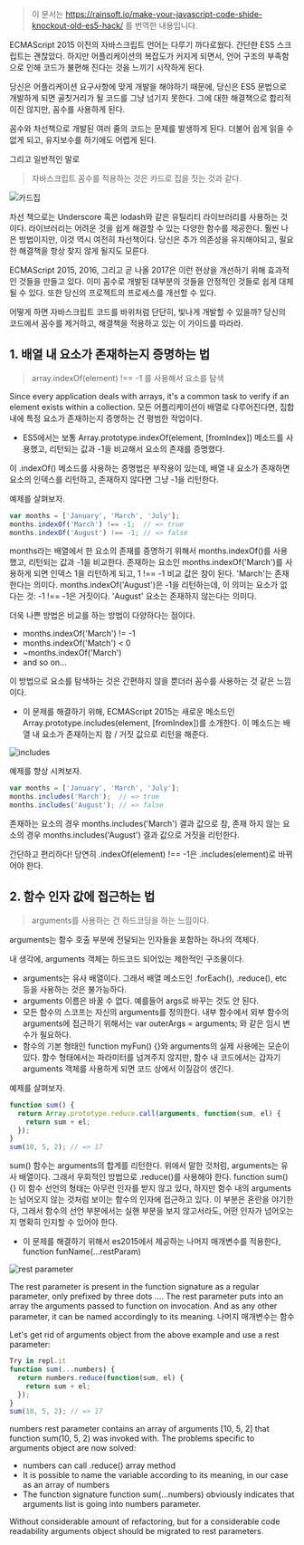 > 이 문서는 https://rainsoft.io/make-your-javascript-code-shide-knockout-old-es5-hack/ 를 번역한 내용입니다.

ECMAScript 2015 이전의 자바스크립트 언어는 다루기 까다로웠다.
간단한 ES5 스크립트는 괜찮았다. 하지만 어플리케이션의 복잡도가 커지게 되면서, 언어 구조의 부족함으로 인해 코드가 불편해 진다는 것을 느끼기 시작하게 된다.

당신은 어플리케이션 요구사항에 맞게 개발을 해야하기 때문에, 당신은 ES5 문법으로 개발하게 되면 골칫거리가 될 코드를 그냥 넘기지 못한다. 그에 대한 해결책으로 합리적이진 않지만, 꼼수를 사용하게 된다.

꼼수와 차선책으로 개발된 여러 줄의 코드는 문제를 발생하게 된다. 더불어 쉽게 읽을 수 없게 되고, 유지보수를 하기에도 어렵게 된다.

그리고 일반적인 말로

> 자바스크립트 꼼수를 적용하는 것은 카드로 집을 짓는 것과 같다.


![카드집](https://rainsoft.io/content/images/2016/08/House-of-cards-014-1.jpg)


차선 책으로는 Underscore 혹은 lodash와 같은 유틸리티 라이브러리를 사용하는 것이다. 라이브러리는 어려운 것을 쉽게 해결할 수 있는 다양한 함수를 제공한다.
훨씬 나은 방법이지만, 이것 역시 여전히 차선책이다. 당신은 추가 의존성을 유지해야되고, 필요한 해결책을 항상 찾지 않게 될지도 모른다.

ECMAScript 2015, 2016, 그리고 곧 나올 2017은 이런 현상을 개선하기 위해 효과적인 것들을 만들고 있다. 이미 꼼수로 개발된 대부분의 것들을 안정적인 것들로 쉽게 대체될 수 있다. 또한 당신의 프로젝트의 프로세스를 개선할 수 있다.

어떻게 하면 자바스크립트 코드를 바위처럼 단단히, 빛나게 개발할 수 있을까? 당신의 코드에서 꼼수를 제거하고, 해결책을 적용하고 있는 이 가이드를 따라라. 

## 1. 배열 내 요소가 존재하는지 증명하는 법

> array.indexOf(element) !== -1 를 사용해서 요소를 탐색

Since every application deals with arrays, it's a common task to verify if an element exists within a collection.
모든 어플리케이션이 배열로 다루어진다면, 집합 내에 특정 요소가 존재하는지 증명하는 건 평범한 작업이다.

- ES5에서는 보통 Array.prototype.indexOf(element, [fromIndex]) 메소드를 사용했고, 리턴되는 값과 -1을 비교해서 요소의 존재를 증명했다.

이 .indexOf() 메소드를 사용하는 증명법은 부작용이 있는데, 배열 내 요소가 존재하면 요소의 인덱스를 리턴하고, 존재하지 않다면 그냥 -1을 리턴한다.

예제를 살펴보자.

``` javascript
var months = ['January', 'March', 'July'];  
months.indexOf('March') !== -1;  // => true  
months.indexOf('August') !== -1; // => false  
```

months라는 배열에서 한 요소의 존재를 증명하기 위해서 months.indexOf()를 사용했고, 리턴되는 값과 -1을 비교한다. 존재하는 요소인 months.indexOf('March')를 사용하게 되면 인덱스 1을 리턴하게 되고, 1 !== -1 비교 값은 참이 된다. 'March'는 존재한다는 의미다.
months.indexOf('August')은 -1을 리턴하는데, 이 의미는 요소가 없다는 것: -1 !== -1은 거짓이다. 'August' 요소는 존재하지 않는다는 의미다.

더욱 나쁜 방법은 비교를 하는 방법이 다양하다는 점이다.

- months.indexOf('March') != -1
- months.indexOf('Match') < 0
- ~months.indexOf('March')
- and so on...

이 방법으로 요소를 탐색하는 것은 간편하지 않을 뿐더러 꼼수를 사용하는 것 같은 느낌이다.

- 이 문제를 해결하기 위해, ECMAScript 2015는 새로운 메소드인 Array.prototype.includes(element, [fromIndex])를 소개한다. 이 메소드는 배열 내 요소가 존재하는지 참 / 거짓 값으로 리턴을 해준다.

![includes](https://rainsoft.io/content/images/2016/08/1-4.jpg)

예제를 향상 시켜보자.

``` javascript
var months = ['January', 'March', 'July'];  
months.includes('March');  // => true  
months.includes('August'); // => false  
```

존재하는 요소의 경우 months.includes('March') 결과 값으로 참, 존재 하지 않는 요소의 경우 months.includes('August') 결과 값으로 거짓을 리턴한다.

간단하고 편리하다! 당연히 .indexOf(element) !== -1은 .includes(element)로 바뀌어야 한다.

## 2. 함수 인자 값에 접근하는 법

> arguments를 사용하는 건 하드코딩을 하는 느낌이다.

arguments는 함수 호출 부분에 전달되는 인자들을 포함하는 하나의 객체다.

내 생각에, arguments 객체는 하드코드 되어있는 제한적인 구조물이다.

- arguments는 유사 배열이다. 그래서 배열 메소드인 .forEach(), .reduce(), etc 등을 사용하는 것은 불가능하다.
- arguments 이름은 바꿀 수 없다. 예를들어 args로 바꾸는 것도 안 된다.
- 모든 함수의 스코프는 자신의 arguments를 정의한다. 내부 함수에서 외부 함수의 arguments에 접근하기 위해서는 var outerArgs = arguments; 와 같은 임시 변수가 필요하다.
- 함수의 기본 형태인 function myFun() {}와 arguments의 실제 사용에는 모순이 있다. 함수 형태에서는 파라미터를 넘겨주지 않지만, 함수 내 코드에서는 갑자기 arguments 객체를 사용하게 되면 코드 상에서 이질감이 생긴다.

예제를 살펴보자.

``` javascript
function sum() {  
  return Array.prototype.reduce.call(arguments, function(sum, el) {
    return sum + el;
  });
}
sum(10, 5, 2); // => 17  
```

sum() 함수는 arguments의 합계를 리턴한다. 위에서 말한 것처럼, arguments는 유사 배열이다. 그래서 우회적인 방법으로 .reduce()를 사용해야 한다. function sum() {} 이 함수 선언의 형태는 아무런 인자를 받지 않고 있다, 하지만 함수 내의 arguments는 넘어오지 않는 것처럼 보이는 함수의 인자에 접근하고 있다. 이 부분은 혼란을 야기한다, 그래서 함수의 선언 부분에서는 실핸 부분을 보지 않고서라도, 어떤 인자가 넘어오는지 명확히 인지할 수 있어야 한다.

- 이 문제를 해결하기 위해서 es2015에서 제공하는 나머지 매개변수를 적용한다, function funName(...restParam)

![rest parameter](https://rainsoft.io/content/images/2016/08/2-2.jpg)

The rest parameter is present in the function signature as a regular parameter, only prefixed by three dots .... The rest parameter puts into an array the arguments passed to function on invocation. And as any other parameter, it can be named accordingly to its meaning.
나머지 매개변수는 함수 

Let's get rid of arguments object from the above example and use a rest parameter:

``` javascript
Try in repl.it
function sum(...numbers) {  
  return numbers.reduce(function(sum, el) {
    return sum + el;
  });
}
sum(10, 5, 2); // => 17  
```
numbers rest parameter contains an array of arguments [10, 5, 2] that function sum(10, 5, 2) was invoked with. 
The problems specific to arguments object are now solved:

- numbers can call .reduce() array method
- It is possible to name the variable according to its meaning, in our case as an array of numbers
- The function signature function sum(...numbers) obviously indicates that arguments list is going into numbers parameter.

Without considerable amount of refactoring, but for a considerable code readability arguments object should be migrated to rest parameters.

